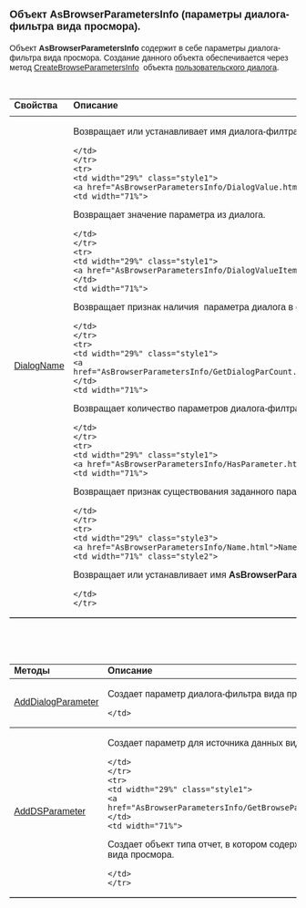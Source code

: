 ﻿<html>
<head>
<title>AsBrowserParametersInfo</title>
<style type="text/css">
.style1 {
	font-family: Arial;
}
    .style2
    {
        height: 30px;
    }
    .style3
    {
        font-family: Arial;
        height: 30px;
    }
</style>
</head>

<body>

<h1><font size="4" face="Arial">Объект AsBrowserParametersInfo<span lang="ru"> 
(параметры диалога-фильтра вида просмора).</span></font></h1>

<p><font face="Arial">Объект <strong>AsBrowserParametersInfo</strong> содержит в себе параметры диалога-фильтра вида просмора. Создание данного объекта</font><font size="3" face="Arial">
</font><font face="Arial">обеспечивается через 
<span lang="ru">метод </span><a href="AsUstPar/CreateBrowseParametersInfo.html">CreateBrowseParametersInfo</a><span lang="ru">
</span>&nbsp;объекта <a href="Asustpar.html">пользовательского 
диалога</a>.</font></p>

<p>&nbsp;</p>

<table border="1" cellPadding="5" cols="2" frame="below" rules="rows">
  <tr vAlign="top">
    <td class="style2" width="29%"><font face="Arial"><strong>Свойства</strong></font></td>
    <td class="style2" width="71%"><font face="Arial"><strong>Описание</strong></font></td>
  </tr>
    <tr>
    <td width="29%" class="style1">
	<a href="AsBrowserParametersInfo/DialogName.html">DialogName</a></td>
    <td width="71%">

<p class="label"><font face="Arial">Возвращает или устанавливает имя диалога-филтра вида просмора<span lang="ru">.</span></font></p>

	</td>
    </tr>
    <tr>
    <td width="29%" class="style1">
	<a href="AsBrowserParametersInfo/DialogValue.html">DialogValue</a></td>
    <td width="71%">

<p class="label"><font face="Arial">Возвращает значение параметра из диалога.</span></font></p>

	</td>
    </tr>
    <tr>
    <td width="29%" class="style1">
	<a href="AsBrowserParametersInfo/DialogValueItem.html">DialogValueItem</a></td>
    <td width="71%">

<p class="label"><font face="Arial">Возвращает признак наличия&nbsp; параметра 
    диалога в списке выбранных значений.</span></font></p>

	</td>
    </tr>
    <tr>
    <td width="29%" class="style1">
	<a href="AsBrowserParametersInfo/GetDialogParCount.html">GetDialogParCount</a></td>
    <td width="71%">

<p class="label"><font face="Arial">Возвращает количество <span lang="ru"> 
    параметров диалога-филтра вида просмора.</span></font></p>

	</td>
    </tr>
    <tr>
    <td width="29%" class="style1">
	<a href="AsBrowserParametersInfo/HasParameter.html">HasParameter</a></td>
    <td width="71%">

<p class="label"><font face="Arial">Возвращает признак существования заданного 
    параметра в диалоге.</span></font></p>

	</td>
    </tr>
    <tr>
    <td width="29%" class="style3">
	<a href="AsBrowserParametersInfo/Name.html">Name</a></td>
    <td width="71%" class="style2">

<p class="label"><font face="Arial">Возвращает или устанавливает имя<span lang="ru"> <strong>AsBrowserParametersInfo</strong>.</span></font></p>

	</td>
    </tr>
  </table>
    <p class="label">
        <br />
    </p>
    <p>&nbsp;</p>

<table border="1" cellPadding="5" cols="2" frame="below" rules="rows">
  <tr vAlign="top">
    <td class="label" width="29%"><font face="Arial"><strong>Методы</strong></font></td>
    <td class="label" width="71%"><font face="Arial"><strong>Описание</strong></font></td>
  </tr>
  <tr>
    <td width="29%" class="style1">
	<a href="AsBrowserParametersInfo/AddDialogParameter.html">AddDialogParameter</a></td>
    <td width="71%">

<p class="label"><font face="Arial">Создает параметр диалога-фильтра вида просмора.</span></font></p>

	</td>
  </tr>
    <tr>
    <td width="29%" class="style1">
	<a href="AsBrowserParametersInfo/AddDSParameter.html">AddDSParameter</a></td>
    <td width="71%">

<p class="label"><font face="Arial">Создает параметр для источника данных вида просмора.</span></font></p>

	</td>
    </tr>
    <tr>
    <td width="29%" class="style1">
	<a href="AsBrowserParametersInfo/GetBrowseParametersReport.html">GetBrowseParametersReportt</a></td>
    <td width="71%">

<p class="label"><font face="Arial">Создает объект типа отчет, в котором 
содержится информация<span lang="ru"> о параметрах&nbsp; диалога-фильтра вида 
просмора.</span></font></p>

	</td>
    </tr>
  </table>
</body>
</html>
